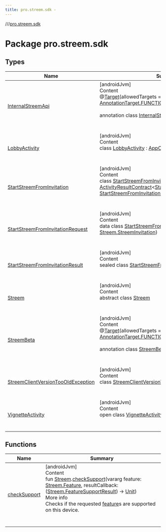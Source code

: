 ```yaml
---
title: pro.streem.sdk -
---
```

//[<root>](../../index.md)/[pro.streem.sdk](index.md)



# Package pro.streem.sdk  


## Types  
  
|  Name |  Summary | 
|---|---|
| <a name="pro.streem.sdk/InternalStreemApi///PointingToDeclaration/"></a>[InternalStreemApi](-internal-streem-api/index.md)| <a name="pro.streem.sdk/InternalStreemApi///PointingToDeclaration/"></a>[androidJvm]  <br>Content  <br>@[Target](https://kotlinlang.org/api/latest/jvm/stdlib/kotlin.annotation/-target/index.html)(allowedTargets = [[AnnotationTarget.CLASS](https://kotlinlang.org/api/latest/jvm/stdlib/kotlin.annotation/-annotation-target/-c-l-a-s-s/index.html), [AnnotationTarget.FUNCTION](https://kotlinlang.org/api/latest/jvm/stdlib/kotlin.annotation/-annotation-target/-f-u-n-c-t-i-o-n/index.html)])  <br>  <br>annotation class [InternalStreemApi](-internal-streem-api/index.md)  <br><br><br>|
| <a name="pro.streem.sdk/LobbyActivity///PointingToDeclaration/"></a>[LobbyActivity](-lobby-activity/index.md)| <a name="pro.streem.sdk/LobbyActivity///PointingToDeclaration/"></a>[androidJvm]  <br>Content  <br>class [LobbyActivity](-lobby-activity/index.md) : [AppCompatActivity](https://developer.android.com/reference/kotlin/androidx/appcompat/app/AppCompatActivity.html),   <br><br><br>|
| <a name="pro.streem.sdk/StartStreemFromInvitation///PointingToDeclaration/"></a>[StartStreemFromInvitation](-start-streem-from-invitation/index.md)| <a name="pro.streem.sdk/StartStreemFromInvitation///PointingToDeclaration/"></a>[androidJvm]  <br>Content  <br>class [StartStreemFromInvitation](-start-streem-from-invitation/index.md) : [ActivityResultContract](https://developer.android.com/reference/kotlin/androidx/activity/result/contract/ActivityResultContract.html)<[StartStreemFromInvitationRequest](-start-streem-from-invitation-request/index.md), [StartStreemFromInvitationResult](-start-streem-from-invitation-result/index.md)>   <br><br><br>|
| <a name="pro.streem.sdk/StartStreemFromInvitationRequest///PointingToDeclaration/"></a>[StartStreemFromInvitationRequest](-start-streem-from-invitation-request/index.md)| <a name="pro.streem.sdk/StartStreemFromInvitationRequest///PointingToDeclaration/"></a>[androidJvm]  <br>Content  <br>data class [StartStreemFromInvitationRequest](-start-streem-from-invitation-request/index.md)(**invitation**: [Streem.StreemInvitation](-streem/-streem-invitation/index.md))  <br><br><br>|
| <a name="pro.streem.sdk/StartStreemFromInvitationResult///PointingToDeclaration/"></a>[StartStreemFromInvitationResult](-start-streem-from-invitation-result/index.md)| <a name="pro.streem.sdk/StartStreemFromInvitationResult///PointingToDeclaration/"></a>[androidJvm]  <br>Content  <br>sealed class [StartStreemFromInvitationResult](-start-streem-from-invitation-result/index.md)  <br><br><br>|
| <a name="pro.streem.sdk/Streem///PointingToDeclaration/"></a>[Streem](-streem/index.md)| <a name="pro.streem.sdk/Streem///PointingToDeclaration/"></a>[androidJvm]  <br>Content  <br>abstract class [Streem](-streem/index.md)  <br><br><br>|
| <a name="pro.streem.sdk/StreemBeta///PointingToDeclaration/"></a>[StreemBeta](-streem-beta/index.md)| <a name="pro.streem.sdk/StreemBeta///PointingToDeclaration/"></a>[androidJvm]  <br>Content  <br>@[Target](https://kotlinlang.org/api/latest/jvm/stdlib/kotlin.annotation/-target/index.html)(allowedTargets = [[AnnotationTarget.CLASS](https://kotlinlang.org/api/latest/jvm/stdlib/kotlin.annotation/-annotation-target/-c-l-a-s-s/index.html), [AnnotationTarget.FUNCTION](https://kotlinlang.org/api/latest/jvm/stdlib/kotlin.annotation/-annotation-target/-f-u-n-c-t-i-o-n/index.html)])  <br>  <br>annotation class [StreemBeta](-streem-beta/index.md)  <br><br><br>|
| <a name="pro.streem.sdk/StreemClientVersionTooOldException///PointingToDeclaration/"></a>[StreemClientVersionTooOldException](-streem-client-version-too-old-exception/index.md)| <a name="pro.streem.sdk/StreemClientVersionTooOldException///PointingToDeclaration/"></a>[androidJvm]  <br>Content  <br>class [StreemClientVersionTooOldException](-streem-client-version-too-old-exception/index.md) : [Exception](https://developer.android.com/reference/kotlin/java/lang/Exception.html)  <br><br><br>|
| <a name="pro.streem.sdk/VignetteActivity///PointingToDeclaration/"></a>[VignetteActivity](-vignette-activity/index.md)| <a name="pro.streem.sdk/VignetteActivity///PointingToDeclaration/"></a>[androidJvm]  <br>Content  <br>open class [VignetteActivity](-vignette-activity/index.md) :   <br><br><br>|


## Functions  
  
|  Name |  Summary | 
|---|---|
| <a name="pro.streem.sdk//checkSupport/pro.streem.sdk.Streem#kotlin.Array[pro.streem.sdk.Streem.Feature]#kotlin.Function1[pro.streem.sdk.Streem.FeatureSupportResult,kotlin.Unit]/PointingToDeclaration/"></a>[checkSupport](check-support.md)| <a name="pro.streem.sdk//checkSupport/pro.streem.sdk.Streem#kotlin.Array[pro.streem.sdk.Streem.Feature]#kotlin.Function1[pro.streem.sdk.Streem.FeatureSupportResult,kotlin.Unit]/PointingToDeclaration/"></a>[androidJvm]  <br>Content  <br>fun [Streem](-streem/index.md).[checkSupport](check-support.md)(vararg feature: [Streem.Feature](-streem/-feature/index.md), resultCallback: ([Streem.FeatureSupportResult](-streem/-feature-support-result/index.md)) -> [Unit](https://kotlinlang.org/api/latest/jvm/stdlib/kotlin/-unit/index.html))  <br>More info  <br>Checks if the requested [feature](check-support.md)s are supported on this device.  <br><br><br>|

